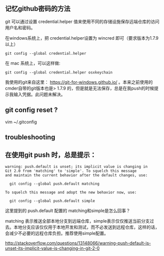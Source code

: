 ## 记忆github密码的方法

git 可以通过设置 credential.helper 值来使用不同的存储设施保存远端仓库的访问用户名和密码。

在windows系统上，把 credential.helper设置为  wincred 即可（要求版本为1.7.9以上）

	git config --global credential.helper

在 mac 系统上，可以这样做:

	git config --global credential.helper osxkeychain

我使用的git来自这里：  https://git-for-windows.github.io/ 。本来之前使用的cmder自带的git版本也是> 1.7.9 的，但是就是无法保存，总是在我push的时候提示我输入凭据。此问题未解决。

## git config reset ?

vim ~/.gitconfig

## troubleshooting

## 在使用git push 时，总是提示：

	warning: push.default is unset; its implicit value is changing in 
	Git 2.0 from 'matching' to 'simple'. To squelch this message 
	and maintain the current behavior after the default changes, use: 

	  git config --global push.default matching

	To squelch this message and adopt the new behavior now, use: 

	  git config --global push.default simple

这里提到的 push.default 配置的 matching和simple是怎么回事？

matching 表示推送全部本地分支到远端仓库，simple表示仅仅推送当前分支过去。本地分支应该仅仅用于本地开发和测试，而不必发送到远程仓库，这样的话，会减少不必要的远程仓库负担。推荐使用simple配置。


http://stackoverflow.com/questions/13148066/warning-push-default-is-unset-its-implicit-value-is-changing-in-git-2-0 

